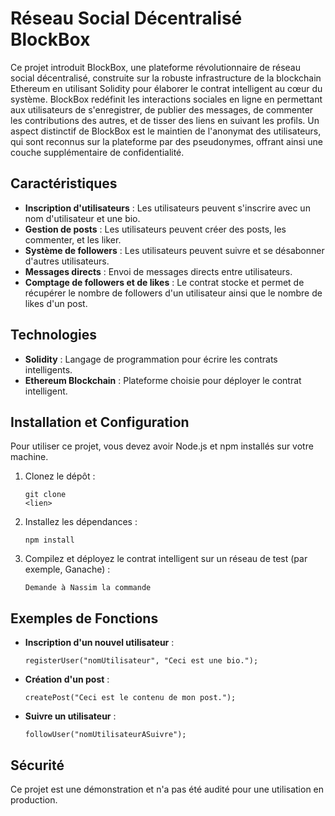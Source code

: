 
# Réseau Social Décentralisé BlockBox

Ce projet introduit BlockBox, une plateforme révolutionnaire de réseau social décentralisé, construite sur la robuste infrastructure de la blockchain Ethereum en utilisant Solidity pour élaborer le contrat intelligent au cœur du système. BlockBox redéfinit les interactions sociales en ligne en permettant aux utilisateurs de s'enregistrer, de publier des messages, de commenter les contributions des autres, et de tisser des liens en suivant les profils. Un aspect distinctif de BlockBox est le maintien de l'anonymat des utilisateurs, qui sont reconnus sur la plateforme par des pseudonymes, offrant ainsi une couche supplémentaire de confidentialité.

## Caractéristiques
- **Inscription d'utilisateurs** : Les utilisateurs peuvent s'inscrire avec un nom d'utilisateur et une bio.
- **Gestion de posts** : Les utilisateurs peuvent créer des posts, les commenter, et les liker.
- **Système de followers** : Les utilisateurs peuvent suivre et se désabonner d'autres utilisateurs.
- **Messages directs** : Envoi de messages directs entre utilisateurs.
- **Comptage de followers et de likes** : Le contrat stocke et permet de récupérer le nombre de followers d'un utilisateur ainsi que le nombre de likes d'un post.

## Technologies
- **Solidity** : Langage de programmation pour écrire les contrats intelligents.
- **Ethereum Blockchain** : Plateforme choisie pour déployer le contrat intelligent.

## Installation et Configuration
Pour utiliser ce projet, vous devez avoir Node.js et npm installés sur votre machine.

1. Clonez le dépôt :
   ```
   git clone 
   <lien>
   ```
2. Installez les dépendances :
   ```
   npm install
   ```
3. Compilez et déployez le contrat intelligent sur un réseau de test (par exemple, Ganache) :
   ```
   Demande à Nassim la commande
   ```

## Exemples de Fonctions
- **Inscription d'un nouvel utilisateur** :
  ```
  registerUser("nomUtilisateur", "Ceci est une bio.");
  ```
- **Création d'un post** :
  ```
  createPost("Ceci est le contenu de mon post.");
  ```
- **Suivre un utilisateur** :
  ```
  followUser("nomUtilisateurASuivre");
  ```

## Sécurité
Ce projet est une démonstration et n'a pas été audité pour une utilisation en production.

